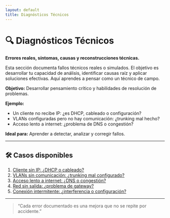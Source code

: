 ```yaml
---
layout: default
title: Diagnósticos Técnicos
---
```


# 🔍 Diagnósticos Técnicos  
**Errores reales, síntomas, causas y reconstrucciones técnicas.**

Esta sección documenta fallos técnicos reales o simulados. El objetivo es desarrollar tu capacidad de análisis, identificar causas raíz y aplicar soluciones efectivas. Aquí aprendes a pensar como un técnico de campo.


**Objetivo:** Desarrollar pensamiento crítico y habilidades de resolución de problemas.

**Ejemplo:**
- Un cliente no recibe IP: ¿es DHCP, cableado o configuración?
- VLANs configuradas pero no hay comunicación: ¿trunking mal hecho?
- Acceso lento a internet: ¿problema de DNS o congestión?

**Ideal para:** Aprender a detectar, analizar y corregir fallos.

---

## 🛠️ Casos disponibles

1. [Cliente sin IP: ¿DHCP o cableado?](dhcp/dhcpdiag1.md)
2. [VLANs sin comunicación: ¿trunking mal configurado?](vlans/vlandiag1.md)
3. [Acceso lento a internet: ¿DNS o congestión?](dns/dnsdiag1.md)
4. [Red sin salida: ¿problema de gateway?](gateway/gatewaydiag1.md)
5. [Conexión intermitente: ¿interferencia o configuración?](wifi/wifidiag1.md)

---

> “Cada error documentado es una mejora que no se repite por accidente.”